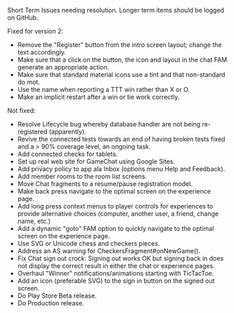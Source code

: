 Short Term Issues needing resolution.  Longer term items should be logged on GitHub.

Fixed for version 2:

- Remove the "Register" button from the intro screen layout; change the text accordingly.
- Make sure that a click on the button, the icon and layout in the chat FAM generate an appropriate action.
- Make sure that standard material icons use a tint and that non-standard do mot.
- Use the name when reporting a TTT win rather than X or O.
- Make an implicit restart after a win or tie work correctly.

Not fixed:
- Resolve Lifecycle bug whereby database handler are not being re-registered (apparently).
- Revive the connected tests towards an end of having broken tests fixed and a > 90% coverage level, an ongoing task.
- Add connected checks for tablets.
- Set up real web site for GameChat using Google Sites.
- Add privacy policy to app ala Inbox (options menu Help and Feedback).
- Add member rooms to the room list screens.
- Move Chat fragments to a resume/pause registration model.
- Make <experience> back press navigate to the optimal screen on the experience page.
- Add long press context menus to player controls for experiences to provide alternative choices (computer, another user, a friend, change name, etc.)
- Add a dynamic "goto" FAM option to quickly navigate to the optimal screen on the experience page.
- Use SVG or Unicode chess and checkers pieces.
- Address an AS warning for CheckersFragment#onNewGame().
- Fix Chat sign out crock:  Signing out works OK but signing back in does not display the correct result in either the chat or experience pages.
- Overhaul "Winner" notifications/animations starting with TicTacToe.
- Add an icon (preferable SVG) to the sign in button on the signed out screen.
- Do Play Store Beta release.
- Do Production release.
